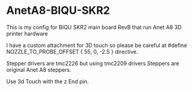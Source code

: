 # AnetA8-BIQU-SKR2
This is my config for BIQU SKR2 main board RevB that run Anet A8 3D printer hardware

I have a custom attachment for 3D touch so please be careful at 
  #define NOZZLE_TO_PROBE_OFFSET { 55, 0, -2.5 } 
directive.

Stepper drivers are tmc2226 but using tmc2209 drivers
Steppers are original Anet A8 steppers.

Use 3d Touch with the z End pin.
